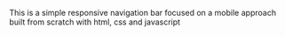 This is a simple responsive navigation bar focused on a mobile approach built from scratch with html, css and javascript